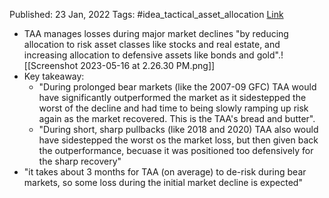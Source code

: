 
Published: 23 Jan, 2022
Tags: #idea_tactical_asset_allocation 
[Link](https://allocatesmartly.com/tactical-asset-allocation-during-bear-markets-and-major-pullbacks/?aff=634) 

- TAA manages losses during major market declines "by reducing allocation to risk asset classes like stocks and real estate, and increasing allocation to defensive assets like bonds and gold".![[Screenshot 2023-05-16 at 2.26.30 PM.png]]
- Key takeaway:
	- "During prolonged bear markets (like the 2007-09 GFC) TAA would have significantly outperformed the market as it sidestepped the worst of the decline and had time to being slowly ramping up risk again as the market recovered. This is the TAA's bread and butter".
	- "During short, sharp pullbacks (like 2018 and 2020) TAA also would have sidestepped the worst os the market loss, but then given back the outperformance, becuase it was positioned too defensively for the sharp recovery"
- "it takes about 3 months for TAA (on average) to de-risk during bear markets, so some loss during the initial market decline is expected"